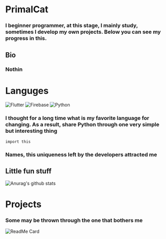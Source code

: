 # PrimalCat
### I beginner programmer, at this stage, I mainly study, sometimes I develop my own projects. Below you can see my progress in this.
## Bio
### Nothin
# Languges
![Flutter](https://img.shields.io/badge/-Flutter-090909?style=for-the-badge&logo=flutter&logoColor=47C5FB)
![Firebase](https://img.shields.io/badge/-Firebase-090909?style=for-the-badge&logo=firebase&logoColor=F8C52C)
![Python](https://img.shields.io/badge/-Dart-090909?style=for-the-badge&logo=python&logoColor=773EA4)
### I thought for a long time what is my favorite language for changing. As a result, share Python through one very simple but interesting thing
```
import this
``` 
### Names, this uniqueness left by the developers attracted me

## Little fun stuff
![Anurag's github stats](https://github-readme-stats.vercel.app/api?username=PrimalCat-Real&show_icons=true&theme=prussian) 
# Projects
### Some may be thrown through the one that bothers me
![ReadMe Card](https://github-readme-stats.vercel.app/api/pin/?username=anuraghazra&repo=github-readme-stats&theme=prussian)


